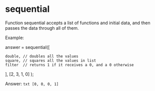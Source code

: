 # sequential

Function sequential accepts a list of functions and initial data, and then passes the data through all of them.

Example:

answer = sequential([

    double, // doubles all the values
    square, // squares all the values in list
    filter  // returns 1 if it receives a 0, and a 0 otherwise

  ],
  [2, 3, 1, 0]
);

Answer:
`txt
[0, 0, 0, 1]
`

